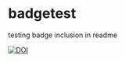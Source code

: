 # badgetest
testing badge inclusion in readme

[![DOI](https://img.shields.io/badge/doi-10.26180/5c6e1160b8d8a-blue.svg?style=flat-square&logo=data:image/spiralsticker.png;base64)](http://dx.doi.org/10.26180/5c6e1160b8d8a)

